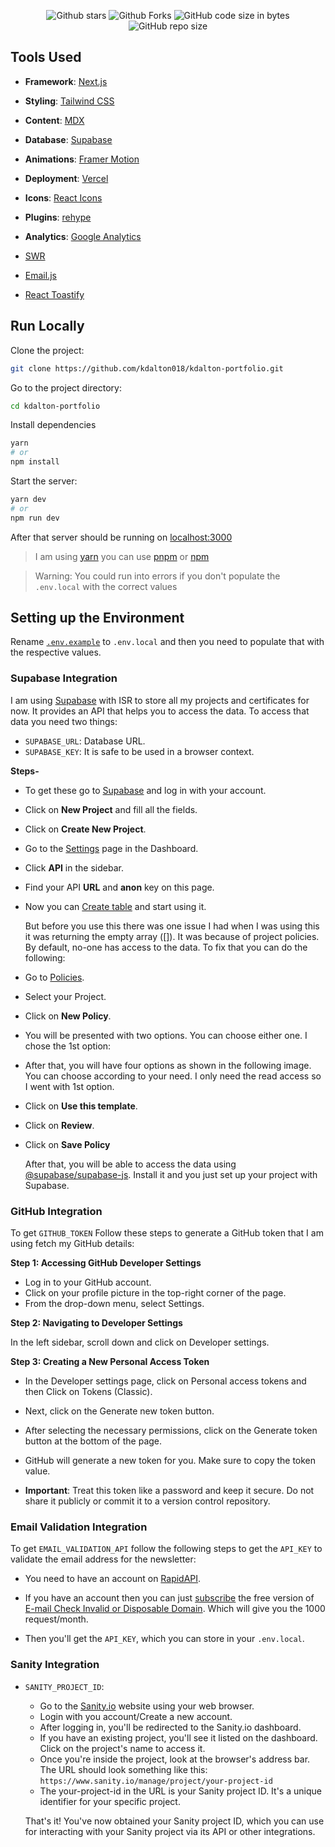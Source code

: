 <div align="center">

![Github stars](https://img.shields.io/github/stars/kdalton0518/kdalton-portfolio?style=flat-square)
![Github Forks](https://img.shields.io/github/forks/kdalton0518/kdalton-portfolio?style=flat-square)
![GitHub code size in bytes](https://img.shields.io/github/languages/code-size/kdalton0518/kdalton-portfolio?style=flat-square)
![GitHub repo size](https://img.shields.io/github/repo-size/kdalton0518/kdalton-portfolio?style=flat-square)

</div>

## Tools Used

- **Framework**: [Next.js](https://nextjs.org/)
- **Styling**: [Tailwind CSS](https://tailwindcss.com/)
- **Content**: [MDX](https://github.com/mdx-js/mdx)

- **Database**: [Supabase](https://supabase.com/)
- **Animations**: [Framer Motion](https://framer.com/motion)
- **Deployment**: [Vercel](https://vercel.com)
- **Icons**: [React Icons](https://react-icons.github.io/react-icons/)
- **Plugins**: [rehype](https://github.com/rehypejs/rehype)
- **Analytics**: [Google Analytics](https://analytics.google.com/analytics/web/)
- [SWR](https://swr.vercel.app/)
- [Email.js](https://www.emailjs.com/)
- [React Toastify](https://github.com/fkhadra/react-toastify)

## Run Locally

Clone the project:

```bash
git clone https://github.com/kdalton018/kdalton-portfolio.git
```

Go to the project directory:

```bash
cd kdalton-portfolio
```

Install dependencies

```bash
yarn
# or
npm install
```

Start the server:

```bash
yarn dev
# or
npm run dev
```

After that server should be running on [localhost:3000](http://localhost:3000)

> I am using [yarn](https://yarnpkg.com/) you can use [pnpm](https://pnpm.io/) or [npm](https://www.npmjs.com/)

> Warning: You could run into errors if you don't populate the `.env.local` with the correct values

## Setting up the Environment

Rename [`.env.example`](/.env.example) to `.env.local` and then you need to populate that with the respective values.

### Supabase Integration

I am using [Supabase](https://supabase.com/) with ISR to store all my projects and certificates for now. It provides an API that helps you to access the data. To access that data you need two things:

- `SUPABASE_URL`: Database URL.
- `SUPABASE_KEY`: It is safe to be used in a browser context.

**Steps-**

- To get these go to [Supabase](https://app.supabase.com/sign-in) and log in with your account.

- Click on **New Project** and fill all the fields.

- Click on **Create New Project**.

- Go to the [Settings](https://app.supabase.com/project/_/settings/general) page in the Dashboard.

- Click **API** in the sidebar.

- Find your API **URL** and **anon** key on this page.

- Now you can [Create table](https://app.supabase.com/project/_/editor) and start using it.

  But before you use this there was one issue I had when I was using this it was returning the empty array ([]). It was because of project policies. By default, no-one has access to the data. To fix that you can do the following:

- Go to [Policies](https://app.supabase.com/project/_/auth/policies).

- Select your Project.

- Click on **New Policy**.

- You will be presented with two options. You can choose either one. I chose the 1st option:

- After that, you will have four options as shown in the following image. You can choose according to your need. I only need the read access so I went with 1st option.

- Click on **Use this template**.

- Click on **Review**.

- Click on **Save Policy**

  After that, you will be able to access the data using [@supabase/supabase-js](https://www.npmjs.com/package/@supabase/supabase-js). Install it and you just set up your project with Supabase.

### GitHub Integration

To get `GITHUB_TOKEN` Follow these steps to generate a GitHub token that I am using fetch my GitHub details:

**Step 1: Accessing GitHub Developer Settings**

- Log in to your GitHub account.
- Click on your profile picture in the top-right corner of the page.
- From the drop-down menu, select Settings.

**Step 2: Navigating to Developer Settings**

In the left sidebar, scroll down and click on Developer settings.

**Step 3: Creating a New Personal Access Token**

- In the Developer settings page, click on Personal access tokens and then Click on Tokens (Classic).

- Next, click on the Generate new token button.

- After selecting the necessary permissions, click on the Generate token button at the bottom of the page.
- GitHub will generate a new token for you. Make sure to copy the token value.
- **Important**: Treat this token like a password and keep it secure. Do not share it publicly or commit it to a version control repository.

### Email Validation Integration

To get `EMAIL_VALIDATION_API` follow the following steps to get the `API_KEY` to validate the email address for the newsletter:

- You need to have an account on [RapidAPI](https://rapidapi.com/).
- If you have an account then you can just [subscribe](https://rapidapi.com/Top-Rated/api/e-mail-check-invalid-or-disposable-domain/pricing) the free version of [E-mail Check Invalid or Disposable Domain](https://rapidapi.com/Top-Rated/api/e-mail-check-invalid-or-disposable-domain/). Which will give you the 1000 request/month.

- Then you'll get the `API_KEY`, which you can store in your `.env.local`.

### Sanity Integration

- `SANITY_PROJECT_ID`:

  - Go to the [Sanity.io](<(https://www.sanity.io/)>) website using your web browser.
  - Login with you account/Create a new account.
  - After logging in, you'll be redirected to the Sanity.io dashboard.
  - If you have an existing project, you'll see it listed on the dashboard. Click on the project's name to access it.
  - Once you're inside the project, look at the browser's address bar. The URL should look something like this: `https://www.sanity.io/manage/project/your-project-id`
  - The your-project-id in the URL is your Sanity project ID. It's a unique identifier for your specific project.

  That's it! You've now obtained your Sanity project ID, which you can use for interacting with your Sanity project via its API or other integrations.